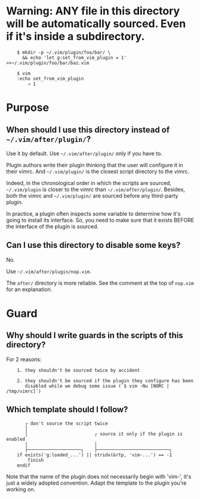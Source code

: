 # Warning: ANY file in this directory will be automatically sourced. Even if it's inside a subdirectory.

        $ mkdir -p ~/.vim/plugin/foo/bar/ \
          && echo 'let g:set_from_vim_plugin = 1' >>~/.vim/plugin/foo/bar/baz.vim

        $ vim
        :echo set_from_vim_plugin
            → 1

##
# Purpose
## When should I use this directory instead of `~/.vim/after/plugin/`?

Use it by default.
Use `~/.vim/after/plugin/` only if you have to.

Plugin authors  write their plugin thinking  that the user will  configure it in
their vimrc.
And `~/.vim/plugin/` is the closest script directory to the vimrc.

Indeed, in the chronological order in which the scripts are sourced,
`~/.vim/plugin` is closer to the vimrc than `~/.vim/after/plugin/`.
Besides, both the vimrc and  `~/.vim/plugin/` are sourced before any third-party
plugin.

In practice, a  plugin often inspects some variable to  determine how it's going
to install its interface.
So, you need to  make sure that it exists BEFORE the interface  of the plugin is
sourced.

## Can I use this directory to disable some keys?

No.

Use `~/.vim/after/plugin/nop.vim`.

The `after/` directory is more reliable.
See the comment at the top of `nop.vim` for an explanation.

##
# Guard
## Why should I write guards in the scripts of this directory?

For 2 reasons:

        1. they shouldn't be sourced twice by accident

        2. they shouldn't be sourced if the plugin they configure has been
           disabled while we debug some issue (`$ vim -Nu [NORC | /tmp/vimrc]`)

## Which template should I follow?

           ┌ don't source the script twice
           │
           │                         ┌ source it only if the plugin is enabled
           │                         │
           ├────────────────────┐    ├───────────────────────────┐
        if exists('g:loaded_...') || stridx(&rtp, 'vim-...') == -1
            finish
        endif

Note that the  name of the plugin  does not necessarily begin  with 'vim-', it's
just a widely adopted convention.
Adapt the template to the plugin you're working on.


